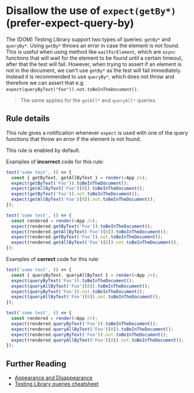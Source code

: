 # Disallow the use of `expect(getBy*)` (prefer-expect-query-by)

The (DOM) Testing Library support two types of queries: `getBy*` and `queryBy*`. Using `getBy*` throws an error in case the element is not found. This is useful when using method like `waitForElement`, which are `async` functions that will wait for the element to be found until a certain timeout, after that the test will fail.
However, when trying to assert if an element is not in the document, we can't use `getBy*` as the test will fail immediately. Instead it is recommended to use `queryBy*`, which does not throw and therefore we can assert that e.g. `expect(queryByText("Foo")).not.toBeInTheDocument()`.

> The same applies for the `getAll*` and `queryAll*` queries.

## Rule details

This rule gives a notification whenever `expect` is used with one of the query functions that throw an error if the element is not found.

This rule is enabled by default.

Examples of **incorrect** code for this rule:

```js
test('some test', () => {
  const { getByText, getAllByText } = render(<App />);
  expect(getByText('Foo')).toBeInTheDocument();
  expect(getAllByText('Foo')[0]).toBeInTheDocument();
  expect(getByText('Foo')).not.toBeInTheDocument();
  expect(getAllByText('Foo')[0]).not.toBeInTheDocument();
});
```

```js
test('some test', () => {
  const rendered = render(<App />);
  expect(rendered.getByText('Foo')).toBeInTheDocument();
  expect(rendered.getAllByText('Foo')[0]).toBeInTheDocument();
  expect(rendered.getByText('Foo')).not.toBeInTheDocument();
  expect(rendered.getAllByText('Foo')[0]).not.toBeInTheDocument();
});
```

Examples of **correct** code for this rule:

```js
test('some test', () => {
  const { queryByText, queryAllByText } = render(<App />);
  expect(queryByText('Foo')).toBeInTheDocument();
  expect(queryAllByText('Foo')[0]).toBeInTheDocument();
  expect(queryByText('Foo')).not.toBeInTheDocument();
  expect(queryAllByText('Foo')[0]).not.toBeInTheDocument();
});
```

```js
test('some test', () => {
  const rendered = render(<App />);
  expect(rendered.queryByText('Foo')).toBeInTheDocument();
  expect(rendered.queryAllByText('Foo')[0]).toBeInTheDocument();
  expect(rendered.queryByText('Foo')).not.toBeInTheDocument();
  expect(rendered.queryAllByText('Foo')[0]).not.toBeInTheDocument();
});
```

## Further Reading

- [Appearance and Disappearance](https://testing-library.com/docs/guide-disappearance#asserting-elements-are-not-present)
- [Testing Library queries cheatsheet](https://testing-library.com/docs/dom-testing-library/cheatsheet#queries)

